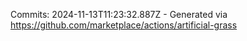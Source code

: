 Commits: 2024-11-13T11:23:32.887Z - Generated via https://github.com/marketplace/actions/artificial-grass
<br>
